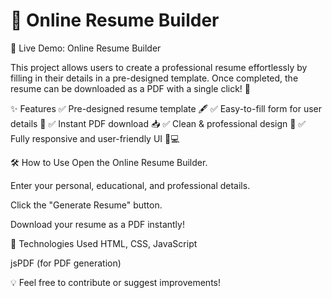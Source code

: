 # 📄 Online Resume Builder
🔗 Live Demo: Online Resume Builder

This project allows users to create a professional resume effortlessly by filling in their details in a pre-designed template. Once completed, the resume can be downloaded as a PDF with a single click! 🚀

✨ Features
✅ Pre-designed resume template 🖋️
✅ Easy-to-fill form for user details 📝
✅ Instant PDF download 📥
✅ Clean & professional design 🎨
✅ Fully responsive and user-friendly UI 📱💻

🛠️ How to Use
Open the Online Resume Builder.

Enter your personal, educational, and professional details.

Click the "Generate Resume" button.

Download your resume as a PDF instantly!

📌 Technologies Used
HTML, CSS, JavaScript

jsPDF (for PDF generation)

💡 Feel free to contribute or suggest improvements!
